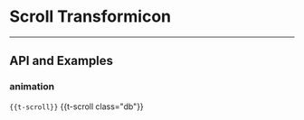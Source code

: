 # Scroll Transformicon
---
## API and Examples

### animation
`{{t-scroll}}` {{t-scroll class="db"}}

